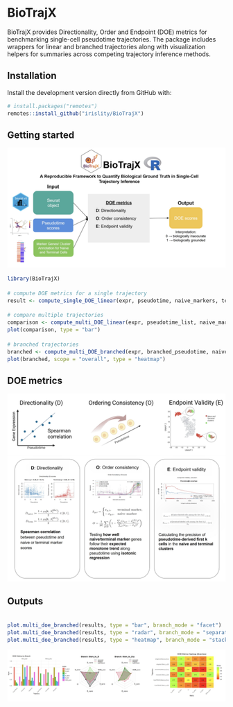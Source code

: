 # BioTrajX

BioTrajX provides Directionality, Order and Endpoint (DOE) metrics for
benchmarking single-cell pseudotime trajectories. The package includes wrappers
for linear and branched trajectories along with visualization helpers for
summaries across competing trajectory inference methods.

## Installation

Install the development version directly from GitHub with:

```r
# install.packages("remotes")
remotes::install_github("irislity/BioTrajX")
```

## Getting started

![](man/figures/overview.jpg)

```r
library(BioTrajX)

# compute DOE metrics for a single trajectory
result <- compute_single_DOE_linear(expr, pseudotime, naive_markers, terminal_markers)

# compare multiple trajectories
comparison <- compute_multi_DOE_linear(expr, pseudotime_list, naive_markers, terminal_markers)
plot(comparison, type = "bar")

# branched trajectories
branched <- compute_multi_DOE_branched(expr, branched_pseudotime, naive_markers_list, terminal_markers_list)
plot(branched, scope = "overall", type = "heatmap") 

```
## DOE metrics

![](man/figures/DOE.jpg)
![](man/figures/latex.jpg)

## Outputs
```r

plot.multi_doe_branched(results, type = "bar", branch_mode = "facet")
plot.multi_doe_branched(results, type = "radar", branch_mode = "separate")
plot.multi_doe_branched(results, type = "heatmap", branch_mode = "stack")
```
![](man/figures/output.jpg)


